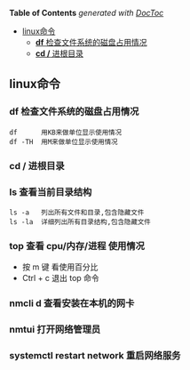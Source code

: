 <!-- START doctoc generated TOC please keep comment here to allow auto update -->
<!-- DON'T EDIT THIS SECTION, INSTEAD RE-RUN doctoc TO UPDATE -->
**Table of Contents**  *generated with [DocToc](https://github.com/thlorenz/doctoc)*

- [linux命令](#linux%E5%91%BD%E4%BB%A4)
  - [**df** 检查文件系统的磁盘占用情况](#df-%E6%A3%80%E6%9F%A5%E6%96%87%E4%BB%B6%E7%B3%BB%E7%BB%9F%E7%9A%84%E7%A3%81%E7%9B%98%E5%8D%A0%E7%94%A8%E6%83%85%E5%86%B5)
  - [**cd /** 进根目录](#cd--%E8%BF%9B%E6%A0%B9%E7%9B%AE%E5%BD%95)

<!-- END doctoc generated TOC please keep comment here to allow auto update -->


## linux命令

### **df** 检查文件系统的磁盘占用情况

```
df      用KB来做单位显示使用情况
df -TH  用M来做单位显示使用情况
```

### **cd /** 进根目录

### **ls** 查看当前目录结构
```
ls -a   列出所有文件和目录,包含隐藏文件
ls -la  详细列出所有目录结构,包含隐藏文件
```

### **top** 查看 cpu/内存/进程 使用情况
- 按 m 键 看使用百分比
- Ctrl + c 退出 top 命令

### **nmcli d** 查看安装在本机的网卡

### **nmtui** 打开网络管理员

### **systemctl restart network** 重启网络服务

